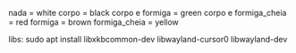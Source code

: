nada = white
corpo = black
corpo e formiga = green
corpo e formiga_cheia = red
formiga = brown
formiga_cheia = yellow

libs:
sudo apt install libxkbcommon-dev libwayland-cursor0 libwayland-dev
